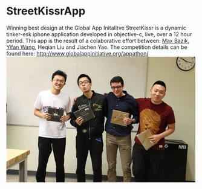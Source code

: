# StreetKissrApp
Winning best design at the Global App Initalitve StreetKissr is a dynamic tinker-esk iphone application developed in objective-c, live, over a 12 hour period. This app is the result of a colaborative effort between: [Max Bazik](https://github.com/MaxBazik), [Yifan Wang](https://github.com/wyf7107), Heqian Liu and Jiachen Yao. The competition details can be found here: http://www.globalappinitiative.org/appathon/
![Victory Picture](win.jpg?raw=true "Title")
